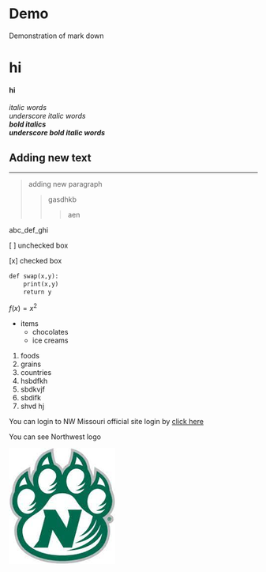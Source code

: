 # Demo
Demonstration of mark down
# hi
#### hi
*italic words*<br>
_underscore italic words_ <br>
***bold italics***<br>
___underscore bold italic words___<br>

## Adding new text



---

> adding new paragraph
>> gasdhkb
>>> aen

abc\_def\_ghi

[ ] unchecked box

[x] checked box

```
def swap(x,y):
    print(x,y)
    return y
```

$f(x) = x^2$

* items
  * chocolates
  * ice creams

1. foods
2. grains
3. countries
4. hsbdfkh
  1. sbdkvjf
  2. sbdifk
  3. shvd hj


You can login to NW Missouri official site login by [click here](https://www.nwmissouri.edu/login/)

You can see Northwest logo

![here](nw.jpg)
